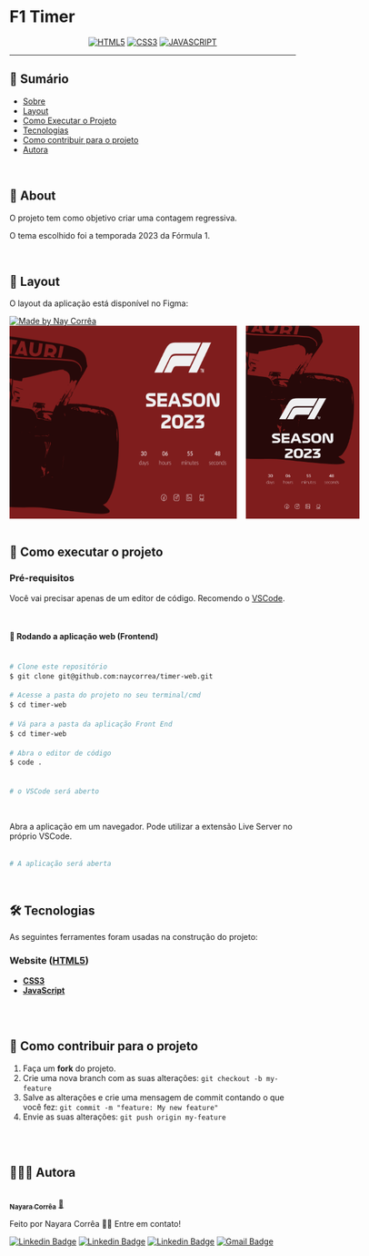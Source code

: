 # F1 Timer

<div align="center">

[![HTML5](https://img.shields.io/badge/HTML5-E34F26?style=for-the-badge&logo=html5&logoColor=white)]()
[![CSS3](https://img.shields.io/badge/CSS3-1572B6?style=for-the-badge&logo=css3&logoColor=white)]()
[![JAVASCRIPT](https://img.shields.io/badge/JavaScript-F7DF1E?style=for-the-badge&logo=javascript&logoColor=black)]()

</div>

---

## 📝 Sumário

- [Sobre](#about)
- [Layout](#layout)
- [Como Executar o Projeto](#execute_project)
- [Tecnologias](#technologies)
- [Como contribuir para o projeto](#fork)
- [Autora](#author)

<br>

## 🧐 About <a name = "about"></a>

<p>O projeto tem como objetivo criar uma contagem regressiva. </p>
<p>O tema escolhido foi a temporada 2023 da Fórmula 1. </p>

<br>
 
## 🎨 Layout <a name = "layout"></a>

O layout da aplicação está disponível no Figma:

<a href="https://www.figma.com/file/8A8aJ8BrToUvxH2RP06Lb2/Formula-1?node-id=0%3A1&t=9VH5r1kJ6FBKCO4H-1">
  <img alt="Made by Nay Corrêa" src="https://img.shields.io/badge/Acessar%20Layout%20-Figma-%2304D361">
</a>

<br>

<div style="display: flex;">
<img alt="NextLevelWeek" title="#NextLevelWeek" src="./assets/formulaOne.png" width="400px" style="margin-right: 8px">

  <img alt="NextLevelWeek" title="#NextLevelWeek" src="./assets/formulaOne-mobile.png" width="200px" style="margin-left: 8px">
</div>

<br>

## 🚀 Como executar o projeto <a name = "execute_project"></a>

### Pré-requisitos

Você vai precisar apenas de um editor de código.
Recomendo o [VSCode](https://code.visualstudio.com/).

<br>

#### 🧭 Rodando a aplicação web (Frontend)

```bash

# Clone este repositório
$ git clone git@github.com:naycorrea/timer-web.git

# Acesse a pasta do projeto no seu terminal/cmd
$ cd timer-web

# Vá para a pasta da aplicação Front End
$ cd timer-web

# Abra o editor de código
$ code .


# o VSCode será aberto

```

<br>

Abra a aplicação em um navegador. Pode utilizar a extensão Live Server no próprio VSCode.

```bash

# A aplicação será aberta

```

<br>

## 🛠 Tecnologias <a name = "technologies"></a>

As seguintes ferramentes foram usadas na construção do projeto:

### **Website** ([HTML5](https://developer.mozilla.org/pt-BR/docs/Web/HTML))

- **[CSS3](https://developer.mozilla.org/pt-BR/docs/Web/CSS)**
- **[JavaScript](https://www.javascript.com/)**

<br>
<br>

## 💪 Como contribuir para o projeto <a name = "fork"></a>

1. Faça um **fork** do projeto.
2. Crie uma nova branch com as suas alterações: `git checkout -b my-feature`
3. Salve as alterações e crie uma mensagem de commit contando o que você fez: `git commit -m "feature: My new feature"`
4. Envie as suas alterações: `git push origin my-feature`

<br>
<br>

## 👩🏾‍💻 Autora <a name = "author"></a>

<a href="https://app.rocketseat.com.br/me/nayaraflorentino-1602180404901">
 <img style="border-radius: 50%;" src="https://avatars.githubusercontent.com/u/43472806?s=96&v=4" width="100px;" alt=""/>
 <br />
 <sub><b>Nayara Corrêa</b></sub></a> <a href="https://app.rocketseat.com.br/me/nayaraflorentino-1602180404901" title="Rocketseat">🚀
 </a>

Feito por Nayara Corrêa 👋🏽 Entre em contato!

[![Linkedin Badge](https://img.shields.io/badge/LinkedIn-0077B5?style=for-the-badge&logo=linkedin&logoColor=white&link=https://www.linkedin.com/in/nayaracorreaflorentino/)](https://www.linkedin.com/in/nayaracorreaflorentino/)
[![Linkedin Badge](https://img.shields.io/badge/Facebook-1877F2?style=for-the-badge&logo=facebook&logoColor=white&link=https://www.facebook.com/naycorrea.dev/)](https://www.facebook.com/naycorrea.dev/)
[![Linkedin Badge](https://img.shields.io/badge/Instagram-E4405F?style=for-the-badge&logo=instagram&logoColor=white&link=https://www.instagram.com/naycorrea.dev/)](https://www.instagram.com/naycorrea.dev/)
[![Gmail Badge](https://img.shields.io/badge/Email-D14836?style=for-the-badge&logo=gmail&logoColor=white&link=mailto:naycorrea.dev@gmail.com)](mailto:naycorrea.dev@gmail.com)
